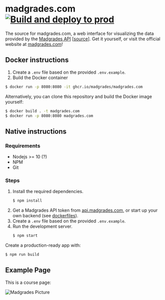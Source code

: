 # madgrades.com [![Build and deploy to prod](https://github.com/Madgrades/madgrades.com/actions/workflows/prod.yml/badge.svg?branch=prod&event=push)](https://github.com/Madgrades/madgrades.com/actions/workflows/prod.yml)

The source for madgrades.com, a web interface for visualizing the data provided by the [Madgrades API](https://api.madgrades.com) \[[source](https://github.com/Madgrades/api.madgrades.com)\]. Get it yourself, or visit the official website at [madgrades.com](https://madgrades.com)!

## Docker instructions

1. Create a `.env` file based on the provided `.env.example`.
2. Build the Docker container

```bash
$ docker run -p 8080:8080 -it ghcr.io/madgrades/madgrades.com
```

Alternatively, you can clone this repository and build the Docker image yourself:

```bash
$ docker build . -t madgrades.com
$ docker run -p 8080:8080 madgrades.com
```

## Native instructions

### Requirements

* Nodejs >= 10 (?)
* NPM
* Git

### Steps

1. Install the required dependencies.
   ```bash
   $ npm install
   ```
3. Get a Madgrades API token from [api.madgrades.com](https://api.madgrades.com), or start up your own backend (see [dockerfiles](https://github.com/madgrades/dockerfiles)).
4. Create a `.env` file based on the provided `.env.example`.      
5. Run the development server.
   ```bash
   $ npm start
   ```

Create a production-ready app with:

```bash
$ npm run build
```

## Example Page

This is a course page:

![Madgrades Picture](https://i.imgur.com/sastR8g.png)
